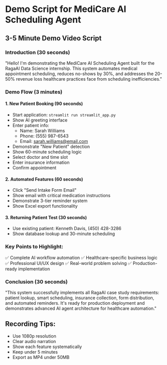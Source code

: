 # Demo Script for MediCare AI Scheduling Agent

## 3-5 Minute Demo Video Script

### Introduction (30 seconds)
"Hello! I'm demonstrating the MediCare AI Scheduling Agent built for the RagaAI Data Science internship. This system automates medical appointment scheduling, reduces no-shows by 30%, and addresses the 20-50% revenue loss healthcare practices face from scheduling inefficiencies."

### Demo Flow (3 minutes)

#### 1. New Patient Booking (90 seconds)
- Start application: `streamlit run streamlit_app.py`
- Show AI greeting interface
- Enter patient info:
  * Name: Sarah Williams
  * Phone: (555) 987-6543
  * Email: sarah.williams@email.com
- Demonstrate "New Patient" detection
- Show 60-minute scheduling logic
- Select doctor and time slot
- Enter insurance information
- Confirm appointment

#### 2. Automated Features (60 seconds)
- Click "Send Intake Form Email"
- Show email with critical medication instructions
- Demonstrate 3-tier reminder system
- Show Excel export functionality

#### 3. Returning Patient Test (30 seconds)
- Use existing patient: Kenneth Davis, (450) 428-3286
- Show database lookup and 30-minute scheduling

### Key Points to Highlight:
✅ Complete AI workflow automation
✅ Healthcare-specific business logic
✅ Professional UI/UX design
✅ Real-world problem solving
✅ Production-ready implementation

### Conclusion (30 seconds)
"This system successfully implements all RagaAI case study requirements: patient lookup, smart scheduling, insurance collection, form distribution, and automated reminders. It's ready for production deployment and demonstrates advanced AI agent architecture for healthcare automation."

## Recording Tips:
- Use 1080p resolution
- Clear audio narration
- Show each feature systematically
- Keep under 5 minutes
- Export as MP4 under 50MB
